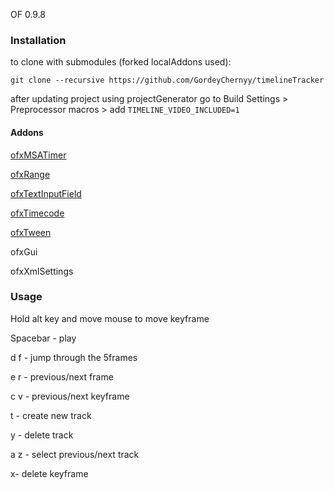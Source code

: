 OF 0.9.8
### Installation

to clone with submodules (forked localAddons used):

`git clone --recursive https://github.com/GordeyChernyy/timelineTracker`

after updating project using projectGenerator go to Build Settings > Preprocessor macros > add `TIMELINE_VIDEO_INCLUDED=1`

#### Addons

[ofxMSATimer](https://github.com/obviousjim/ofxMSATimer)

[ofxRange](https://github.com/Flightphase/ofxRange)

[ofxTextInputField](https://github.com/Flightphase/ofxTextInputField)

[ofxTimecode](https://github.com/YCAMInterlab/ofxTimecode)

[ofxTween](https://github.com/arturoc/ofxTween)

ofxGui

ofxXmlSettings

### Usage

Hold alt key and move mouse to move keyframe

Spacebar - play

d f - jump through the 5frames

e r - previous/next frame

c v - previous/next keyframe

t - create new track

y - delete track

a z - select previous/next track

x- delete keyframe
